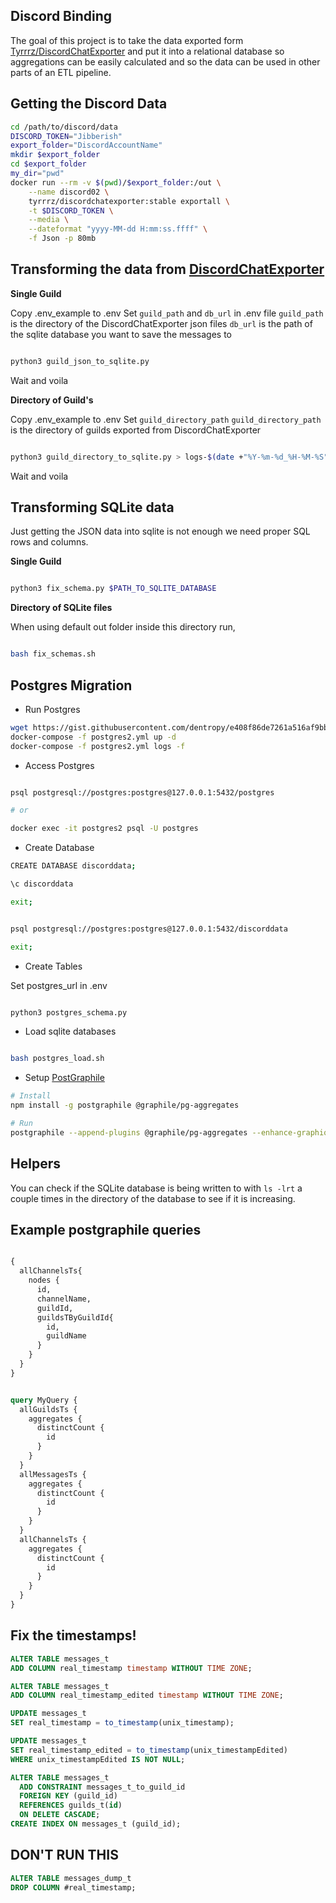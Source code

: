 ## Discord Binding

The goal of this project is to take the data exported form [Tyrrrz/DiscordChatExporter](https://github.com/Tyrrrz/DiscordChatExporter) and put it into a relational database so aggregations can be easily calculated and so the data can be used in other parts of an ETL pipeline.

## Getting the Discord Data

``` bash
cd /path/to/discord/data
DISCORD_TOKEN="Jibberish"
export_folder="DiscordAccountName"
mkdir $export_folder
cd $export_folder
my_dir="pwd"
docker run --rm -v $(pwd)/$export_folder:/out \
	--name discord02 \
	tyrrrz/discordchatexporter:stable exportall \
	-t $DISCORD_TOKEN \
	--media \
	--dateformat "yyyy-MM-dd H:mm:ss.ffff" \
	-f Json -p 80mb
```

## Transforming the data from [DiscordChatExporter](https://github.com/Tyrrrz/DiscordChatExporter)

**Single Guild**

Copy .env_example to .env
Set `guild_path` and `db_url` in .env file
`guild_path` is the directory of the DiscordChatExporter json files
`db_url` is the path of the sqlite database you want to save the messages to

``` bash

python3 guild_json_to_sqlite.py

```

Wait and voila

**Directory of Guild's**

Copy .env_example to .env
Set `guild_directory_path`
`guild_directory_path` is the directory of guilds exported from DiscordChatExporter 

``` bash

python3 guild_directory_to_sqlite.py > logs-$(date +"%Y-%m-%d_%H-%M-%S").out

```

Wait and voila



## Transforming SQLite data

Just getting the JSON data into sqlite is not enough we need proper SQL rows and columns.

**Single Guild**

``` bash

python3 fix_schema.py $PATH_TO_SQLITE_DATABASE

```

**Directory of SQLite files**

When using default out folder inside this directory run,

``` bash

bash fix_schemas.sh

```

## Postgres Migration

* Run Postgres

``` bash
wget https://gist.githubusercontent.com/dentropy/e408f86de7261a516af9bb43234ae343/raw/b7c1373bff0152fc59c246e8af0a7f7d48bc340b/postgres2.yml
docker-compose -f postgres2.yml up -d
docker-compose -f postgres2.yml logs -f
```

* Access Postgres

``` bash

psql postgresql://postgres:postgres@127.0.0.1:5432/postgres

# or

docker exec -it postgres2 psql -U postgres

```

* Create Database

``` bash
CREATE DATABASE discorddata;

\c discorddata

exit;
```

``` bash

psql postgresql://postgres:postgres@127.0.0.1:5432/discorddata

exit;
```

* Create Tables

Set postgres_url in .env

``` bash

python3 postgres_schema.py

```

* Load sqlite databases

``` bash

bash postgres_load.sh

```


* Setup [PostGraphile](https://www.graphile.org/postgraphile/usage-cli/)


``` bash
# Install
npm install -g postgraphile @graphile/pg-aggregates

# Run
postgraphile --append-plugins @graphile/pg-aggregates --enhance-graphiql -c postgresql://postgres:postgres@127.0.0.1:5432/discorddata

```

## Helpers

You can check if the SQLite database is being written to with `ls -lrt` a couple times in the directory of the database to see if it is increasing.


## Example postgraphile queries

``` graphql

{
  allChannelsTs{
    nodes {
      id,
      channelName,
      guildId,
      guildsTByGuildId{
        id,
        guildName
      }
    }
  }
}

```


``` graphql

query MyQuery {
  allGuildsTs {
    aggregates {
      distinctCount {
        id
      }
    }
  }
  allMessagesTs {
    aggregates {
      distinctCount {
        id
      }
    }
  }
  allChannelsTs {
    aggregates {
      distinctCount {
        id
      }
    }
  }
}

```
## Fix the timestamps!



``` SQL
ALTER TABLE messages_t
ADD COLUMN real_timestamp timestamp WITHOUT TIME ZONE;

ALTER TABLE messages_t
ADD COLUMN real_timestamp_edited timestamp WITHOUT TIME ZONE;

UPDATE messages_t
SET real_timestamp = to_timestamp(unix_timestamp);

UPDATE messages_t
SET real_timestamp_edited = to_timestamp(unix_timestampEdited)
WHERE unix_timestampEdited IS NOT NULL;

ALTER TABLE messages_t
  ADD CONSTRAINT messages_t_to_guild_id
  FOREIGN KEY (guild_id)
  REFERENCES guilds_t(id)
  ON DELETE CASCADE;
CREATE INDEX ON messages_t (guild_id);
```

## DON'T RUN THIS

``` SQL
ALTER TABLE messages_dump_t
DROP COLUMN #real_timestamp;
```
